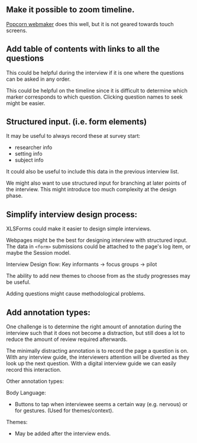 Make it possible to zoom timeline.
-----------
[Popcorn webmaker](https://popcorn.webmaker.org/) does this well, but it is not geared towards touch screens.

Add table of contents with links to all the questions
---------------------
This could be helpful during the interview if it is one where the questions can be asked in any order.

This could be helpful on the timeline since it is difficult to determine which marker corresponds to which question. Clicking question names to seek might be easier.

Structured input. (i.e. form elements)
----------------
It may be useful to always record these at survey start:

 * researcher info
 * setting info
 * subject info
 
It could also be useful to include this data in the previous interview list.

We might also want to use structured input for branching at later points of the interview. This might introduce too much complexity at the design phase.

Simplify interview design process:
------------------------
XLSForms could make it easier to design simple interviews.

Webpages might be the best for designing interview with structured input. The data in `<form>` submissions could be attached to the page's log item, or maybe the Session model.

Interview Design flow:
Key informants -> focus groups -> pilot

The ability to add new themes to choose from as the study progresses may be useful.

Adding questions might cause methodological problems.

Add annotation types:
-----------------
One challenge is to determine the right amount of annotation during the interview such that it does not become a distraction, but still does a lot to reduce the amount of review required afterwards.

The minimally distracting annotation is to record the page a question is on. With any interview guide, the interviewers attention will be diverted as they look up the next question. With a digital interview guide we can easily record this interaction.

Other annotation types:

Body Language:

 * Buttons to tap when interviewee seems a certain way (e.g. nervous) or for gestures. (Used for themes/context).

Themes:

 * May be added after the interview ends.

